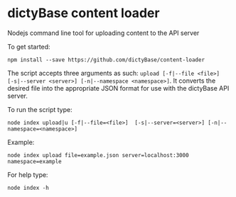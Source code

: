 # dictyBase content loader
Nodejs command line tool for uploading content to the API server

To get started:

```
npm install --save https://github.com/dictyBase/content-loader
```

The script accepts three arguments as such: `upload [-f|--file <file>]  [-s|--server <server>] [-n|--namespace <namespace>]`. It converts the desired file into the appropriate JSON format for use with the dictyBase API server.

To run the script type:

```
node index upload|u [-f|--file=<file>]  [-s|--server=<server>] [-n|--namespace=<namespace>]
```

Example:

```
node index upload file=example.json server=localhost:3000 namespace=example
```

For help type:

```
node index -h
```
